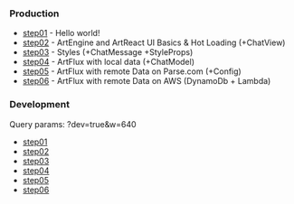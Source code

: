 ### Production
 * [step01](step01) - Hello world!
 * [step02](step02) - ArtEngine and ArtReact UI Basics & Hot Loading (+ChatView)
 * [step03](step03) - Styles (+ChatMessage +StyleProps)
 * [step04](step04) - ArtFlux with local data (+ChatModel)
 * [step05](step05) - ArtFlux with remote Data on Parse.com (+Config)
 * [step06](step06) - ArtFlux with remote Data on AWS (DynamoDb + Lambda)

### Development

Query params: ?dev=true&w=640

 * [step01](step01?dev=true)
 * [step02](step02?dev=true)
 * [step03](step03?dev=true)
 * [step04](step04?dev=true)
 * [step05](step05?dev=true)
 * [step06](step06?dev=true)
